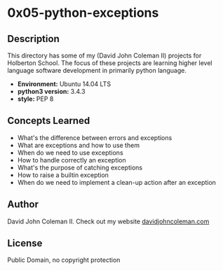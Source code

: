 # 0x05-python-exceptions

## Description

This directory has some of my (David John Coleman II) projects for Holberton
School.  The focus of these projects are learning higher level language software
development in primarily python language.

* __Environment:__ Ubuntu 14.04 LTS
* __python3 version:__ 3.4.3
* __style:__ PEP 8

## Concepts Learned

* What's the difference between errors and exceptions
* What are exceptions and how to use them
* When do we need to use exceptions
* How to handle correctly an exception
* What's the purpose of catching exceptions
* How to raise a builtin exception
* When do we need to implement a clean-up action after an exception

## Author

David John Coleman II.	Check out my website [davidjohncoleman.com](http://www.davidjohncoleman.com/)

## License

Public Domain, no copyright protection
